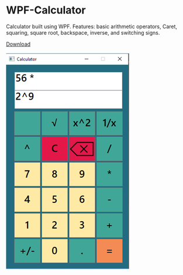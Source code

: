 # WPF-Calculator
Calculator built using WPF.  Features: basic arithmetic operators, Caret, squaring, square root, backspace, inverse, and switching signs.

<a href = "https://github.com/JustinTracy/WPF-Calculator/raw/master/Calculator/bin/Debug/Calculator.exe">Download</a>
<br><br>
![alt text](https://github.com/JustinTracy/WPF-Calculator/blob/master/Calculator/images/example.PNG?raw=true)
